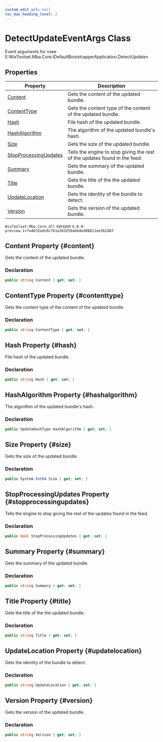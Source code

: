 ```yaml
---
custom_edit_url: null
toc_max_heading_level: 2
---
```

# DetectUpdateEventArgs Class
Event arguments for «see E:WixToolset.Mba.Core.IDefaultBootstrapperApplication.DetectUpdate» 
## Properties
| Property | Description |
| ------ | ----------- |
| [Content](#content) | Gets the content of the updated bundle. |
| [ContentType](#contenttype) | Gets the content type of the content of the updated bundle. |
| [Hash](#hash) | File hash of the updated bundle. |
| [HashAlgorithm](#hashalgorithm) | The algorithm of the updated bundle's hash. |
| [Size](#size) | Gets the size of the updated bundle. |
| [StopProcessingUpdates](#stopprocessingupdates) | Tells the engine to stop giving the rest of the updates found in the feed. |
| [Summary](#summary) | Gets the summary of the updated bundle. |
| [Title](#title) | Gets the title of the the updated bundle. |
| [UpdateLocation](#updatelocation) | Gets the identity of the bundle to detect. |
| [Version](#version) | Gets the version of the updated bundle. |
`WixToolset.Mba.Core.dll` version `4.0.0-preview.1+7a4632adc0c7b1a363259abb4ed08b11ee3b2d87`
## Content Property {#content}
Gets the content of the updated bundle.
### Declaration
```cs
public string Content { get; set; } 
```
## ContentType Property {#contenttype}
Gets the content type of the content of the updated bundle.
### Declaration
```cs
public string ContentType { get; set; } 
```
## Hash Property {#hash}
File hash of the updated bundle.
### Declaration
```cs
public string Hash { get; set; } 
```
## HashAlgorithm Property {#hashalgorithm}
The algorithm of the updated bundle's hash.
### Declaration
```cs
public UpdateHashType HashAlgorithm { get; set; } 
```
## Size Property {#size}
Gets the size of the updated bundle.
### Declaration
```cs
public System.Int64 Size { get; set; } 
```
## StopProcessingUpdates Property {#stopprocessingupdates}
Tells the engine to stop giving the rest of the updates found in the feed.
### Declaration
```cs
public bool StopProcessingUpdates { get; set; } 
```
## Summary Property {#summary}
Gets the summary of the updated bundle.
### Declaration
```cs
public string Summary { get; set; } 
```
## Title Property {#title}
Gets the title of the the updated bundle.
### Declaration
```cs
public string Title { get; set; } 
```
## UpdateLocation Property {#updatelocation}
Gets the identity of the bundle to detect.
### Declaration
```cs
public string UpdateLocation { get; set; } 
```
## Version Property {#version}
Gets the version of the updated bundle.
### Declaration
```cs
public string Version { get; set; } 
```
